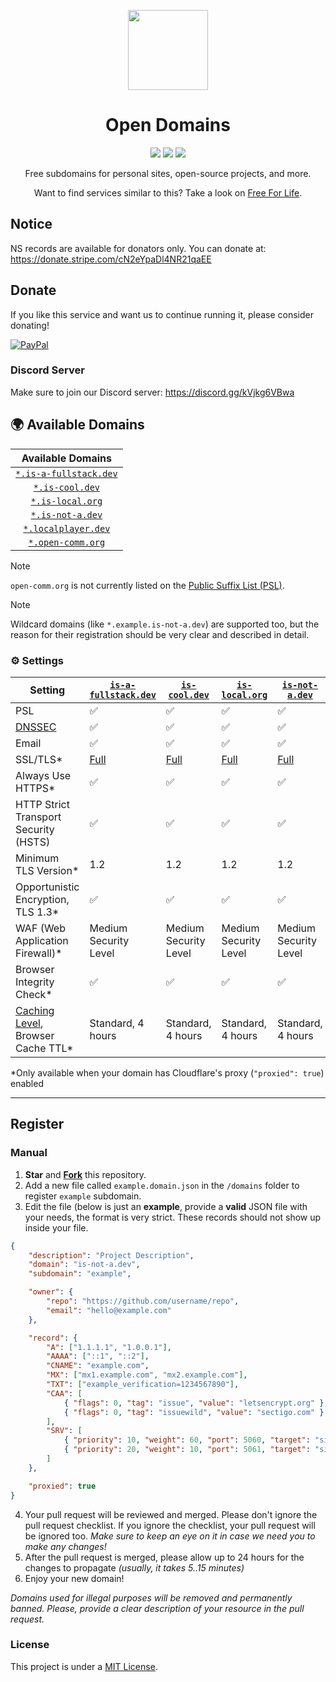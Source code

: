 <p align="center"><img src="https://raw.githubusercontent.com/open-domains/register/main/media/icon.png" height="128"></p>
<h1 align="center">Open Domains</h1>

<p align="center">
  <a href="https://github.com/open-domains/register/tree/main/domains"><img src="https://img.shields.io/github/directory-file-count/open-domains/register/domains?label=domains&style=for-the-badge&type=file"></a>
  <a href="https://github.com/open-domains/register/issues"><img src="https://img.shields.io/github/issues-raw/open-domains/register?label=issues&style=for-the-badge"></a>
  <a href="https://github.com/open-domains/register/pulls"><img src="https://img.shields.io/github/issues-pr-raw/open-domains/register?label=pull%20requests&style=for-the-badge"></a>
</p>

<p align="center">Free subdomains for personal sites, open-source projects, and more.</p>
<p align="center">Want to find services similar to this? Take a look on <a href="https://free.hrsn.dev/#/?id=domains">Free For Life</a>.</p>

## Notice
NS records are available for donators only. You can donate at: https://donate.stripe.com/cN2eYpaDl4NR21qaEE

## Donate
If you like this service and want us to continue running it, please consider donating!

[![PayPal](https://www.paypalobjects.com/en_US/i/btn/btn_donateCC_LG.gif)](https://donate.stripe.com/cN2eYpaDl4NR21qaEE)

### Discord Server
Make sure to join our Discord server:
https://discord.gg/kVjkg6VBwa

## 🌍 Available Domains

| Available Domains |
|:-:|
| [`*.is-a-fullstack.dev`](https://is-a-fullstack.dev) |
| [`*.is-cool.dev`](https://is-cool.dev) |
| [`*.is-local.org`](https://is-local.org) |
| [`*.is-not-a.dev`](https://is-not-a.dev) |
| [`*.localplayer.dev`](https://localplayer.dev) |
| [`*.open-comm.org`](https://open-comm.org) |


> [!NOTE]
> `open-comm.org` is not currently listed on the [Public Suffix List (PSL)](https://publicsuffix.org/).

> [!NOTE]
> Wildcard domains (like `*.example.is-not-a.dev`) are supported too, but the reason for their registration should be very clear and described in detail.

[badge-cf]:https://shields.io/badge/%20-cloudflare-blue?logo=cloudflare&style=plastic?cacheSeconds=3600
[badge-dnssec]:https://shields.io/badge/%20-DNSSEC-blue?logo=moleculer&logoColor=white&style=plastic?cacheSeconds=3600
[badge-ssl]:https://shields.io/badge/SSL-Required-blue?style=plastic?cacheSeconds=3600

### ⚙️ Settings

| Setting | [`is-a-fullstack.dev`](https://is-a-fullstack.dev)  | [`is-cool.dev`](https://is-cool.dev) | [`is-local.org`](https://is-local.org) | [`is-not-a.dev`](https://is-not-a.dev) | [`localplayer.dev`](https://localplayer.dev) | [`open-comm.org`](https://open-comm.org) |
|-|-|-|-|-|-|-|
| PSL | ✅ | ✅ | ✅ | ✅ | ✅ | ❌ |
| [DNSSEC][dnssec] | ✅ | ✅ | ✅ | ✅ | ✅ | ✅ |
| Email | ✅ | ✅ | ✅ | ✅ | ✅ | ✅ |
| SSL/TLS* | [Full][ssl-full] | [Full][ssl-full] | [Full][ssl-full] | [Full][ssl-full] | [Full][ssl-full] | [Full][ssl-full] |
| Always Use HTTPS* | ✅ | ✅ | ✅ | ✅ | ✅ | ✅ |
| HTTP Strict Transport Security (HSTS) | ✅ | ✅ | ✅ | ✅ | ✅ | ✅ |
| Minimum TLS Version* | 1.2 | 1.2 | 1.2 | 1.2 | 1.2 | 1.2 |
| Opportunistic Encryption, TLS 1.3* | ✅ | ✅ | ✅ | ✅ | ✅ | ✅ |
| WAF (Web Application Firewall)* | Medium Security Level | Medium Security Level | Medium Security Level | Medium Security Level | Medium Security Level | Medium Security Level |
| Browser Integrity Check* | ✅ | ✅ | ✅ | ✅ | ✅ | ✅ |
| [Caching Level][caching-levels], Browser Cache TTL* | Standard, 4 hours | Standard, 4 hours | Standard, 4 hours | Standard, 4 hours | Standard, 4 hours | Standard, 4 hours |

\*Only available when your domain has Cloudflare's proxy (`"proxied": true`) enabled

[dnssec]:https://developers.cloudflare.com/dns/additional-options/dnssec  
[ssl-full]:https://developers.cloudflare.com/ssl/origin-configuration/ssl-modes/full  
[caching-levels]:https://developers.cloudflare.com/cache/how-to/set-caching-levels

---

## Register

### Manual
1. **Star** and **[Fork](https://github.com/open-domains/register/fork)** this repository.
2. Add a new file called `example.domain.json` in the `/domains` folder to register `example` subdomain.
3. Edit the file (below is just an **example**, provide a **valid** JSON file with your needs, the format is very strict. These records should not show up inside your file.

```json
{
    "description": "Project Description",
    "domain": "is-not-a.dev",
    "subdomain": "example",

    "owner": {
        "repo": "https://github.com/username/repo",
        "email": "hello@example.com"
    },

    "record": {
        "A": ["1.1.1.1", "1.0.0.1"],
        "AAAA": ["::1", "::2"],
        "CNAME": "example.com",
        "MX": ["mx1.example.com", "mx2.example.com"],
        "TXT": ["example_verification=1234567890"],
        "CAA": [
            { "flags": 0, "tag": "issue", "value": "letsencrypt.org" },
            { "flags": 0, "tag": "issuewild", "value": "sectigo.com" }
        ],
        "SRV": [
            { "priority": 10, "weight": 60, "port": 5060, "target": "sipserver.example.com" },
            { "priority": 20, "weight": 10, "port": 5061, "target": "sipbackup.example.com" }
        ]
    },

    "proxied": true
}

```

4. Your pull request will be reviewed and merged. Please don't ignore the pull request checklist. If you ignore the checklist, your pull request will be ignored too. _Make sure to keep an eye on it in case we need you to make any changes!_
5. After the pull request is merged, please allow up to 24 hours for the changes to propagate _(usually, it takes 5..15 minutes)_
6. Enjoy your new domain!

*Domains used for illegal purposes will be removed and permanently banned. Please, provide a clear description of your resource in the pull request.*

### License
This project is under a [MIT License](https://github.com/open-domains/register/blob/main/LICENSE).

